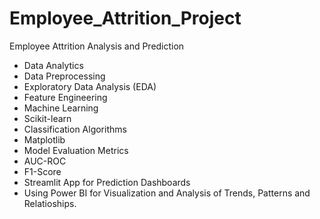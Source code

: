 # Employee_Attrition_Project
Employee Attrition Analysis and Prediction

- Data Analytics
- Data Preprocessing
- Exploratory Data Analysis (EDA)
- Feature Engineering
- Machine Learning
- Scikit-learn
- Classification Algorithms
- Matplotlib
- Model Evaluation Metrics
- AUC-ROC
- F1-Score
- Streamlit App for Prediction Dashboards
- Using Power BI for Visualization and Analysis of Trends, Patterns and Relatioships.
